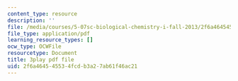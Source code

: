 ```yaml
---
content_type: resource
description: ''
file: /media/courses/5-07sc-biological-chemistry-i-fall-2013/2f6a464545534fcdb3a27ab61f46ac21_61ZVXmh6ae0.pdf
file_type: application/pdf
learning_resource_types: []
ocw_type: OCWFile
resourcetype: Document
title: 3play pdf file
uid: 2f6a4645-4553-4fcd-b3a2-7ab61f46ac21
---
```


